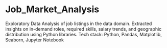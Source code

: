 # Job_Market_Analysis
Exploratory Data Analysis of job listings in the data domain. Extracted insights on in-demand roles, required skills, salary trends, and geographic distribution using Python libraries. Tech stack: Python, Pandas, Matplotlib, Seaborn, Jupyter Notebook
